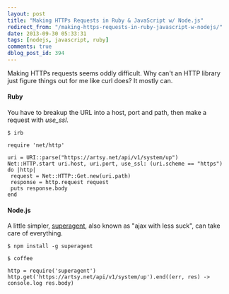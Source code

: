 ```yaml
---
layout: post
title: "Making HTTPs Requests in Ruby & JavaScript w/ Node.js"
redirect_from: "/making-https-requests-in-ruby-javascript-w-nodejs/"
date: 2013-09-30 05:33:31
tags: [nodejs, javascript, ruby]
comments: true
dblog_post_id: 394
---
```

Making HTTPs requests seems oddly difficult. Why can't an HTTP library just figure things out for me like curl does? It mostly can.

#### Ruby

You have to breakup the URL into a host, port and path, then make a request with _use_ssl_.

```
$ irb

require 'net/http'

uri = URI::parse("https://artsy.net/api/v1/system/up")
Net::HTTP.start uri.host, uri.port, use_ssl: (uri.scheme == "https") do |http|
 request = Net::HTTP::Get.new(uri.path)
 response = http.request request
 puts response.body
end
```

#### Node.js

A little simpler, [superagent](http://visionmedia.github.io/superagent/), also known as "ajax with less suck", can take care of everything.

```
$ npm install -g superagent

$ coffee

http = require('superagent')
http.get('https://artsy.net/api/v1/system/up').end((err, res) -> console.log res.body)
```
